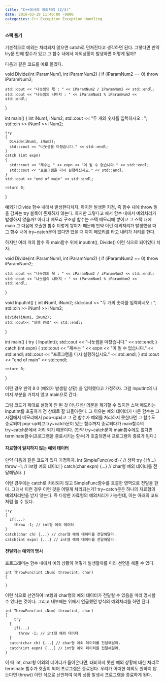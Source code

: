 ```yaml
---
title: "C++에서의 예외처리 (2/3)"
date: 2019-03-10 11:40:00 -0800
categories: C++ Exception Exception_Handling
---
```


#### 스택 풀기

기본적으로 예외는 처리되지 않으면 catch로 던져진다고 생각하면 된다. 그렇다면 만약 try문 안에 함수가 있고 그 함수 내에서 예외상황이 발생하면
어떻게 될까?

다음과 같은 코드를 예로 들겠다.

  void Divide(int iParamNum1, int iParamNum2)
  {
    if (iParamNum2 == 0)
      throw iParamNum2;

    std::cout << "나눗셈의 몫 : " << iParamNum2 / iParamNum2 << std::endl;
    std::cout << "나눗셈의 나머지 : " << iParamNum1 % iParamNum2 << std::endl;
  }
  
  int main()
  {
    int iNum1, iNum2;
    std::cout << "두 개의 숫자를 입력하시오 : ";
    std::cin >> iNum1 >> iNum2;

    try
    {
      Divide(iNum1, iNum2);
      std::cout << "나눗셈을 마쳤습니다." << std::endl;
    }
    catch (int expn)
    {
      std::cout << "제수는 " << expn << "이 될 수 없습니다." << std::endl;
      std::cout << "프로그램을 다시 실행하십시오." << std::endl;
    }
    std::cout << "end of main" << std::endl;

    return 0;
  }
 
예외가 Divide 함수 내에서 발생한다치자. 하지만 발생한 지점, 즉 함수 내에 throw 절을 감싸는 try 블록이 존재하지 않는다.
하지만 그렇다고 해서 함수 내에서 예외처리가 발생하지 않을까? 아니다 메모리 구조상 함수는 스택 메모리에 쌓이고 그 스택 내에 main 그 다음에 
호출한 함수 이렇게 쌓이기 때문에 만약 이런 예외처리가 발생했을 때 그 함수 내에 try~catch문이 없다면 있을 때 까지 메모리를 타고 내려가 
처리를 한다. 

하지만 여러 개의 함수 즉 main함수 위에 inputInt(), Divide() 이런 식으로 되어있다 치자.

  void Divide(int iParamNum1, int iParamNum2)
  {
    if (iParamNum2 == 0)
      throw iParamNum2;

    std::cout << "나눗셈의 몫 : " << iParamNum2 / iParamNum2 << std::endl;
    std::cout << "나눗셈의 나머지 : " << iParamNum1 % iParamNum2 << std::endl;
  }

  void InputInt()
  {
    int iNum1, iNum2;
    std::cout << "두 개의 숫자를 입력하시오 : ";
    std::cin >> iNum1 >> iNum2;

    Divide(iNum1, iNum2);
    std::cout<< "실행 완료" << std::endl;
  }

  int main()
  {
    try
    {
      InputInt();
      std::cout << "나눗셈을 마쳤습니다." << std::endl;
    }
    catch (int expn)
    {
      std::cout << "제수는 " << expn << "이 될 수 없습니다." << std::endl;
      std::cout << "프로그램을 다시 실행하십시오." << std::endl;
    }
    std::cout << "end of main" << std::endl;

    return 0;
  }
  
이런 경우 만약 8 0 (예외가 발생될 상황) 을 입력했다고 가정하자. 그럼 InputInt의 나머지 부분을 거치지 않고 main으로 간다.

그럼 코드가 제대로 실행이 안 된 것 아닌가란 의문을 제기할 수 있지만 스택 메모리는 InputInt를 호출하기 전 상태로 잘 되돌아온다.
그 이유는 예외 데이터가 나온 함수는 그 시점에서 메모리에서 pop-up되고 그 전 함수가 예외를 처리하지 못한다면 그 함수도 종료되며 pop-up되고 
try~catch문이 있는 함수까지 종료되다가 main함수의 try~catch문에서 처리 되기 때문이다.
(만약 try~catch문이 main함수에도 없다면 terminate함수(프로그램을 종료시키는 함수)가 호출되면서 프로그램이 종료가 된다.)

#### 자료형이 일치하지 않는 예외 데이터 

만약 다음과 같은 코드가 있다 가정하자.
  int SimpleFunc(void)
  {
    // 생략
    try
    {
      if(...)
        throw -1; // int형 예외 데이터
    }
    catch(char expn) {...} // char형 예외 데이터를 전달해달라.
  }
  
이런 경우에는 catch로 처리되지 않고 SimpleFunc함수를 호출한 영역으로 전달을 한다.
그래서 이런 경우 이런 것을 어떻게 처리되는가? try~catch문은 하나의 자료형의 예외처리만을 받지 않는다. 즉 다양한 자료형의 예외처리가 가능한데,
이는 아래의 코드처럼 쓸 수 있다.

    try
    {
      if(...)
        throw -1; // int형 예외 데이터
    }
    catch(char ch) {...} // char형 예외 데이터를 전달해달라.
    catch(int expn) {...} // int형 예외 데이터를 전달해달라.
    
#### 전달되는 예외의 명시

프로그래머는 함수 내에서 예외 상황이 어떻게 발생할까를 미리 선언을 해둘 수 있다.

    int ThrowFunc(int iNum) throw(int, char)
    {
      
    }
  
이런 식으로 선언하여 int형과 char형의 예외 데이터가 전달될 수 있음을 미리 명시할 수 있다는 것이다.
그리고 내부에는 위에서 언급했던 방식의 예외처리를 하면 된다.

    int ThrowFunc(int iNum) throw(int, char)
    {
        try
      {
        if(...)
          throw -1; // int형 예외 데이터
      }
      catch(char ch) {...} // char형 예외 데이터를 전달해달라.
      catch(int expn) {...} // int형 예외 데이터를 전달해달라.
    }
  
이 때 int, char형 이외의 데이터가 들어온다면, 대비하지 못한 예외 상황에 대한 처리로 terminate 함수가 호출이 되어 프로그램은 종료된다.
우리가 어떠한 예외도 원하지 않는다면 throw() 이런 식으로 선언하여 예외 상황 발생시 프로그램을 종료하게 된다.
